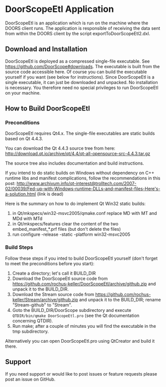 # DoorScopeEtl Application

DoorScopeEtl is an application which is run on the machine where the DOORS client runs. The application is responsible of receiving the data sent from within the DOORS client by the script exportToDoorScopeEtl2.dxl.

## Download and Installation
DoorScopeEtl is deployed as a compressed single-file executable. See https://github.com/DoorScope#downloads. The executable is built from the source code accessible here. Of course you can build the executable yourself if you want (see below for instructions). Since DoorScopeEtl is a single executable, it can just be downloaded and unpacked. No installation is necessary. You therefore need no special privileges to run DoorScopeEtl on your machine. 

## How to Build DoorScopeEtl

### Preconditions
DoorScopeEtl requires Qt4.x. The single-file executables are static builds based on Qt 4.4.3. 

You can download the Qt 4.4.3 source tree from here: http://download.qt.io/archive/qt/4.4/qt-all-opensource-src-4.4.3.tar.gz

The source tree also includes documentation and build instructions.

If you intend to do static builds on Windows without dependency on C++ runtime libs and manifest complications, follow the recommendations in this post: http://www.archivum.info/qt-interest@trolltech.com/2007-02/00039/Fed-up-with-Windows-runtime-DLLs-and-manifest-files-Here's-a-solution.html (link is dead)

Here is the summary on how to do implement Qt Win32 static builds:

1. in Qt/mkspecs/win32-msvc2005/qmake.conf replace MD with MT and MDd with MTd
2. in Qt/mkspecs/features clear the content of the two embed_manifest_*.prf files (but don't delete the files)
3. run configure -release -static -platform win32-msvc2005

### Build Steps
Follow these steps if you inted to build DoorScopeEtl yourself (don't forget to meet the preconditions before you start):

1. Create a directory; let's call it BUILD_DIR
2. Download the DoorScopeEtl source code from https://github.com/rochus-keller/DoorScopeEtl/archive/github.zip and unpack it to the BUILD_DIR.
3. Download the Stream source code from https://github.com/rochus-keller/Stream/archive/github.zip and unpack it to the BUILD_DIR; rename "Stream-github" to "Stream".
4. Goto the BUILD_DIR/DoorScope subdirectory and execute `QTDIR/bin/qmake DoorScopeEtl.pro` (see the Qt documentation concerning QTDIR).
5. Run make; after a couple of minutes you will find the executable in the tmp subdirectory.

Alternatively you can open DoorScopeEtl.pro using QtCreator and build it there.

## Support
If you need support or would like to post issues or feature requests please post an issue on GitHub.

